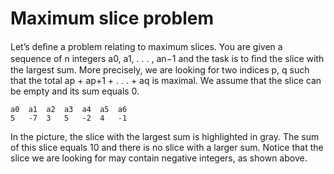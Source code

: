 Maximum slice problem
==

Let’s deﬁne a problem relating to maximum slices. You are given a sequence of n integers a0, a1, . . . , an−1 and the task is to ﬁnd the slice with the largest sum. More precisely, we are looking for two indices p, q such that the total ap + ap+1 + . . . + aq is maximal. We assume that the slice can be empty and its sum equals 0.
```
a0  a1  a2  a3  a4  a5  a6
5   -7  3   5   -2  4   -1
```
In the picture, the slice with the largest sum is highlighted in gray. The sum of this slice equals 10 and there is no slice with a larger sum. Notice that the slice we are looking for may contain negative integers, as shown above.